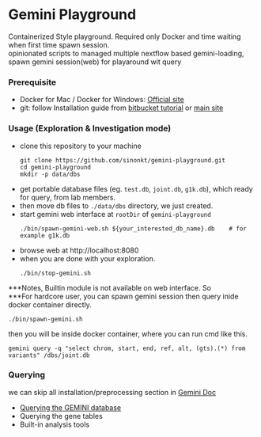 # Gemini Playground
Containerized Style playground. Required only Docker and time waiting when first time spawn session. <br/>
opinionated scripts to managed multiple nextflow based gemini-loading, spawn gemini session(web) for playaround wit query

### Prerequisite
- Docker for Mac / Docker for Windows: [Official site](https://www.docker.com/products/docker-desktop)
- git: follow Installation guide from [bitbucket tutorial](https://www.atlassian.com/git/tutorials/install-git) or [main site](https://git-scm.com/downloads)
### Usage (Exploration & Investigation mode)
- clone this repository to your machine
  ```
  git clone https://github.com/sinonkt/gemini-playground.git
  cd gemini-playground
  mkdir -p data/dbs
  ```
- get portable database files (eg. `test.db`, `joint.db`, `g1k.db`), which ready for query, from lab members.
- then move db files to `./data/dbs` directory, we just created.
- start gemini web interface at `rootDir` of `gemini-playground`
  ```
  ./bin/spawn-gemini-web.sh ${your_interested_db_name}.db    # for example g1k.db
  ```
- browse web at http://localhost:8080
- when you are done with your exploration.
  ```
  ./bin/stop-gemini.sh
  ```

***Notes, Builtin module is not available on web interface. So<br/>
***For hardcore user, you can spawn gemini session then query inide docker container directly.
```
./bin/spawn-gemini.sh
```
then you will be inside docker container, where you can run cmd like this.
```
gemini query -q "select chrom, start, end, ref, alt, (gts).(*) from variants" /dbs/joint.db
```


### Querying 
we can skip all installation/preprocessing section in [Gemini Doc](https://gemini.readthedocs.io/en/latest/#table-of-contents)
- [Querying the GEMINI database](https://gemini.readthedocs.io/en/latest/content/querying.html)
- Querying the gene tables 
- Built-in analysis tools
